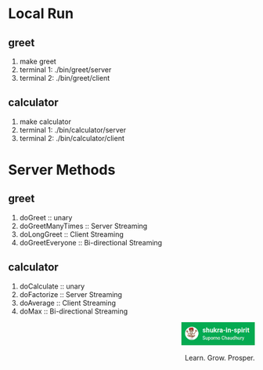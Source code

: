 # Local Run
## greet
1. make greet
2. terminal 1: ./bin/greet/server
3. terminal 2: ./bin/greet/client

## calculator
1. make calculator
2. terminal 1: ./bin/calculator/server
3. terminal 2: ./bin/calculator/client

# Server Methods
## greet
1. doGreet :: unary
2. doGreetManyTimes :: Server Streaming
3. doLongGreet :: Client Streaming
4. doGreetEveryone :: Bi-directional Streaming

## calculator
1. doCalculate :: unary
2. doFactorize :: Server Streaming
3. doAverage :: Client Streaming
4. doMax :: Bi-directional Streaming

<p align="right">
  <img src="./images/logo.png" alt="Shukra in Spirit" width="150">
  <p align="right">Learn. Grow. Prosper.</p>
</p>
